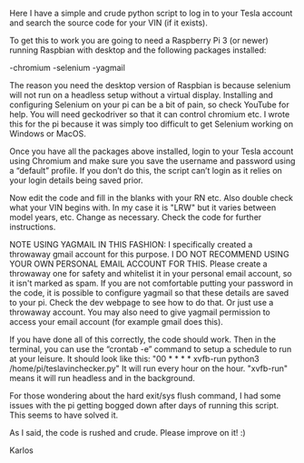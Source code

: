 Here I have a simple and crude python script to log in to your Tesla account and search the source code for your VIN (if it exists).

To get this to work you are going to need a Raspberry Pi 3 (or newer) running Raspbian with desktop and the following packages installed:

-chromium
-selenium
-yagmail

The reason you need the desktop version of Raspbian is because selenium will not run on a headless setup without a virtual display.  Installing and configuring Selenium on your pi can be a bit of pain, so check YouTube for help. You will need geckodriver so that it can control chromium etc. I wrote this for the pi because it was simply too difficult to get Selenium working on Windows or MacOS.

Once you have all the packages above installed, login to your Tesla account using Chromium and make sure you save the username and password using a “default” profile. If you don’t do this, the script can’t login as it relies on your login details being saved prior.

Now edit the code and fill in the blanks with your RN etc. Also double check what your VIN begins with. In my case it is "LRW" but it varies between model years, etc. Change as necessary. Check the code for further instructions.

NOTE USING YAGMAIL IN THIS FASHION: I specifically created a throwaway gmail account for this purpose. I DO NOT RECOMMEND USING YOUR OWN PERSONAL EMAIL ACCOUNT FOR THIS. Please create a throwaway one for safety and whitelist it in your personal email account, so it isn't marked as spam. If you are not comfortable putting your password in the code, it is possible to configure yagmail so that these details are saved to your pi. Check the dev webpage to see how to do that. Or just use a throwaway account. You may also need to give yagmail permission to access your email account (for example gmail does this).

If you have done all of this correctly, the code should work. Then in the terminal, you can use the “crontab -e” command to setup a schedule to run at your leisure. It should look like this: "00 * * * * xvfb-run python3 /home/pi/teslavinchecker.py"
It will run every hour on the hour. "xvfb-run" means it will run headless and in the background.

For those wondering about the hard exit/sys flush command, I had some issues with the pi getting bogged down after days of running this script. This seems to have solved it.


As I said, the code is rushed and crude. Please improve on it! :)

Karlos
